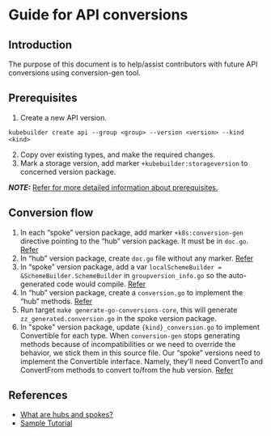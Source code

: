 # Guide for API conversions

## Introduction
The purpose of this document is to help/assist contributors with future API conversions using conversion-gen tool.

## Prerequisites
1. Create a new API version.
```shell
kubebuilder create api --group <group> --version <version> --kind <kind>
```
2. Copy over existing types, and make the required changes.
3. Mark a storage version, add marker `+kubebuilder:storageversion` to concerned version package.

**_NOTE:_** [Refer for more detailed information about prerequisites.](https://kubebuilder.io/multiversion-tutorial/api-changes.html#changing-things-up)

## Conversion flow
1. In each “spoke” version package, add marker `+k8s:conversion-gen` directive pointing to the “hub” version package. It must be in `doc.go`. [Refer](https://github.com/kubernetes-sigs/cluster-api-provider-ibmcloud/blob/main/api/v1beta1/doc.go)
2. In “hub” version package, create `doc.go` file without any marker. [Refer](https://github.com/kubernetes-sigs/cluster-api-provider-ibmcloud/blob/main/api/v1beta1/doc.go)
3. In “spoke” version package, add a var `localSchemeBuilder = &SchemeBuilder.SchemeBuilder` in `groupversion_info.go` so the auto-generated code would compile. [Refer](https://github.com/kubernetes-sigs/cluster-api-provider-ibmcloud/blob/main/api/v1beta1/groupversion_info.go#L38)
4. In “hub” version package, create a `conversion.go` to implement the “hub” methods. [Refer](https://github.com/kubernetes-sigs/cluster-api-provider-ibmcloud/blob/main/api/v1beta2/conversion.go)
5. Run target `make generate-go-conversions-core`, this will generate `zz_generated.conversion.go` in the spoke version package.
6. In "spoke" version package, update `{kind}_conversion.go` to implement Convertible for each type. When `conversion-gen` stops generating methods because of incompatibilities or we need to override the behavior, we stick them in this source file. Our “spoke” versions need to implement the Convertible interface. Namely, they’ll need ConvertTo and ConvertFrom methods to convert to/from the hub version. [Refer](https://github.com/kubernetes-sigs/cluster-api-provider-ibmcloud/blob/main/api/v1beta1/ibmpowervs_conversion.go)

## References
- [What are hubs and spokes?](https://book.kubebuilder.io/multiversion-tutorial/conversion-concepts.html)
- [Sample Tutorial](https://book.kubebuilder.io/multiversion-tutorial/tutorial.html)
